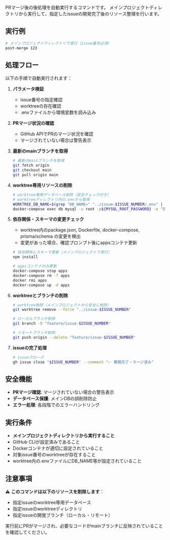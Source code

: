 PRマージ後の後処理を自動実行するコマンドです。
メインプロジェクトディレクトリから実行して、指定したissueの開発完了後のリソース整理を行います。

## 実行例

```bash
# メインプロジェクトディレクトリで実行（issue番号必須）
post-merge 123
```

## 処理フロー

以下の手順で自動実行されます：

1. **パラメータ検証**
   - issue番号の指定確認
   - worktreeの存在確認
   - .envファイルから環境変数を読み込み

2. **PRマージ状況の確認**
   - GitHub APIでPRのマージ状況を確認
   - マージされていない場合は警告表示

3. **最新のmainブランチを取得**

   ```bash
   # 最新のmainブランチを取得
   git fetch origin
   git checkout main
   git pull origin main
   ```

4. **worktree専用リソースの削除**

   ```bash
   # worktree専用データベース削除（安全チェック付き）
   # worktreeディレクトリ内の.envから取得
   WORKTREE_DB_NAME=$(grep "DB_NAME=" "../issue-$ISSUE_NUMBER/.env" | cut -d'=' -f2)
   docker-compose exec db mysql -u root -p${MYSQL_ROOT_PASSWORD} -e "DROP DATABASE IF EXISTS \`${WORKTREE_DB_NAME}\`;"
   ```

5. **依存関係・スキーマの変更チェック**
   - worktree内のpackage.json, Dockerfile, docker-compose, prisma/schema の変更を検出
   - 変更があった場合、確認プロンプト後にappsコンテナ更新

   ```bash
   # 依存関係とスキーマ更新（メインプロジェクトで実行）
   npm install

   # appsコンテナのみ更新
   docker-compose stop apps
   docker-compose rm -f apps
   docker rmi apps
   docker-compose up -d apps
   ```

6. **worktreeとブランチの削除**

   ```bash
   # worktree削除（メインプロジェクトから安全に削除）
   git worktree remove --force "../issue-$ISSUE_NUMBER"

   # ローカルブランチ削除
   git branch -D "feature/issue-$ISSUE_NUMBER"

   # リモートブランチ削除
   git push origin --delete "feature/issue-$ISSUE_NUMBER"
   ```

7. **issueの完了処理**

   ```bash
   # issueクローズ
   gh issue close "$ISSUE_NUMBER" --comment "✅ 開発完了・マージ済み"
   ```

## 安全機能

- **PRマージ確認**: マージされていない場合の警告表示
- **データベース保護**: メインDBの誤削除防止
- **エラー処理**: 各段階でのエラーハンドリング

## 実行条件

- **メインプロジェクトディレクトリから実行すること**
- GitHub CLIが設定済みであること
- Dockerコンテナが適切に設定されていること
- 対象issue番号のworktreeが存在すること
- worktree内の.envファイルにDB_NAME等が設定されていること

## 注意事項

⚠️ **このコマンドは以下のリソースを削除します**：

- 指定issueのworktree専用データベース
- 指定issueのworktreeディレクトリ
- 指定issueの開発ブランチ（ローカル・リモート）

実行前にPRがマージされ、必要なコードがmainブランチに反映されていることを確認してください。
